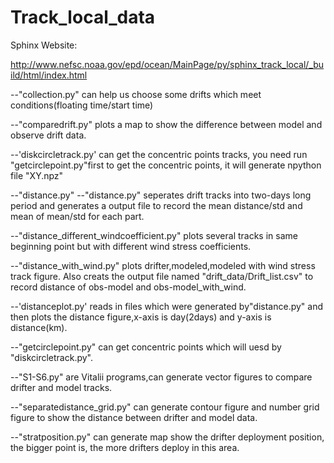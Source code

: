 Track_local_data
================

Sphinx Website:

http://www.nefsc.noaa.gov/epd/ocean/MainPage/py/sphinx_track_local/_build/html/index.html

--"collection.py" can help us choose some drifts which meet conditions(floating time/start time)

--"comparedrift.py" plots a map to show the difference between model and observe drift data.

--'diskcircletrack.py' can get the concentric points tracks, you need run "getcirclepoint.py"first to get the concentric points, it will generate npython file "XY.npz"

--"distance.py" --"distance.py" seperates  drift tracks into two-days long period and generates a output file to record the mean distance/std and mean of mean/std for each part.

--"distance_different_windcoefficient.py" plots several tracks in same beginning point but with different wind stress coefficients.

--"distance_with_wind.py" plots drifter,modeled,modeled with wind stress track figure. Also creats the output file named "drift_data/Drift_list.csv" to record distance of obs-model and obs-model_with_wind.

--'distanceplot.py' reads in files which were generated by"distance.py" and then plots the distance figure,x-axis is day(2days) and y-axis is distance(km).

--"getcirclepoint.py" can get concentric points which will uesd by "diskcircletrack.py".

--"S1-S6.py" are Vitalii programs,can generate vector figures to compare drifter and model tracks.

--"separatedistance_grid.py" can generate contour figure and number grid figure to show the distance between drifter and model data.

--"stratposition.py" can generate map show the drifter deployment position, the bigger point is, the more drifters deploy in this area.
